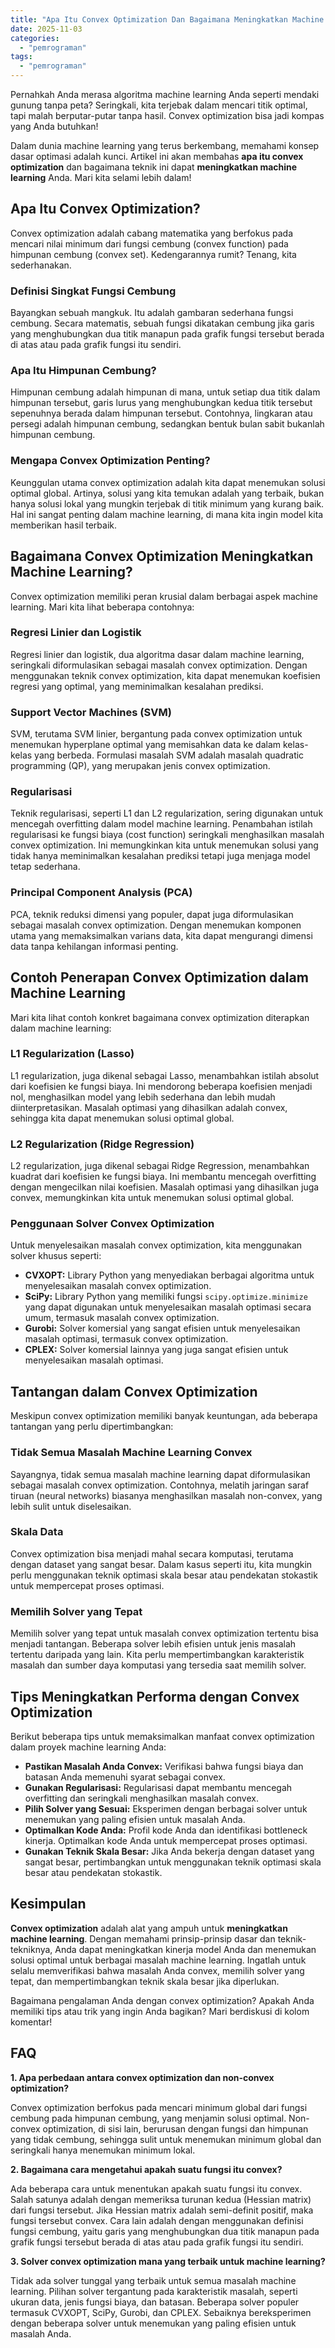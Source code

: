 ```yaml
---
title: "Apa Itu Convex Optimization Dan Bagaimana Meningkatkan Machine Learning?"
date: 2025-11-03
categories: 
  - "pemrograman"
tags: 
  - "pemrograman"
---
```


Pernahkah Anda merasa algoritma machine learning Anda seperti mendaki gunung tanpa peta? Seringkali, kita terjebak dalam mencari titik optimal, tapi malah berputar-putar tanpa hasil. Convex optimization bisa jadi kompas yang Anda butuhkan!

Dalam dunia machine learning yang terus berkembang, memahami konsep dasar optimasi adalah kunci. Artikel ini akan membahas **apa itu convex optimization** dan bagaimana teknik ini dapat **meningkatkan machine learning** Anda. Mari kita selami lebih dalam!

## Apa Itu Convex Optimization?

Convex optimization adalah cabang matematika yang berfokus pada mencari nilai minimum dari fungsi cembung (convex function) pada himpunan cembung (convex set). Kedengarannya rumit? Tenang, kita sederhanakan.

### Definisi Singkat Fungsi Cembung

Bayangkan sebuah mangkuk. Itu adalah gambaran sederhana fungsi cembung. Secara matematis, sebuah fungsi dikatakan cembung jika garis yang menghubungkan dua titik manapun pada grafik fungsi tersebut berada di atas atau pada grafik fungsi itu sendiri.

### Apa Itu Himpunan Cembung?

Himpunan cembung adalah himpunan di mana, untuk setiap dua titik dalam himpunan tersebut, garis lurus yang menghubungkan kedua titik tersebut sepenuhnya berada dalam himpunan tersebut. Contohnya, lingkaran atau persegi adalah himpunan cembung, sedangkan bentuk bulan sabit bukanlah himpunan cembung.

### Mengapa Convex Optimization Penting?

Keunggulan utama convex optimization adalah kita dapat menemukan solusi optimal global. Artinya, solusi yang kita temukan adalah yang terbaik, bukan hanya solusi lokal yang mungkin terjebak di titik minimum yang kurang baik. Hal ini sangat penting dalam machine learning, di mana kita ingin model kita memberikan hasil terbaik.

## Bagaimana Convex Optimization Meningkatkan Machine Learning?

Convex optimization memiliki peran krusial dalam berbagai aspek machine learning. Mari kita lihat beberapa contohnya:

### Regresi Linier dan Logistik

Regresi linier dan logistik, dua algoritma dasar dalam machine learning, seringkali diformulasikan sebagai masalah convex optimization. Dengan menggunakan teknik convex optimization, kita dapat menemukan koefisien regresi yang optimal, yang meminimalkan kesalahan prediksi.

### Support Vector Machines (SVM)

SVM, terutama SVM linier, bergantung pada convex optimization untuk menemukan hyperplane optimal yang memisahkan data ke dalam kelas-kelas yang berbeda. Formulasi masalah SVM adalah masalah quadratic programming (QP), yang merupakan jenis convex optimization.

### Regularisasi

Teknik regularisasi, seperti L1 dan L2 regularization, sering digunakan untuk mencegah overfitting dalam model machine learning. Penambahan istilah regularisasi ke fungsi biaya (cost function) seringkali menghasilkan masalah convex optimization. Ini memungkinkan kita untuk menemukan solusi yang tidak hanya meminimalkan kesalahan prediksi tetapi juga menjaga model tetap sederhana.

### Principal Component Analysis (PCA)

PCA, teknik reduksi dimensi yang populer, dapat juga diformulasikan sebagai masalah convex optimization. Dengan menemukan komponen utama yang memaksimalkan varians data, kita dapat mengurangi dimensi data tanpa kehilangan informasi penting.

## Contoh Penerapan Convex Optimization dalam Machine Learning

Mari kita lihat contoh konkret bagaimana convex optimization diterapkan dalam machine learning:

### L1 Regularization (Lasso)

L1 regularization, juga dikenal sebagai Lasso, menambahkan istilah absolut dari koefisien ke fungsi biaya. Ini mendorong beberapa koefisien menjadi nol, menghasilkan model yang lebih sederhana dan lebih mudah diinterpretasikan. Masalah optimasi yang dihasilkan adalah convex, sehingga kita dapat menemukan solusi optimal global.

### L2 Regularization (Ridge Regression)

L2 regularization, juga dikenal sebagai Ridge Regression, menambahkan kuadrat dari koefisien ke fungsi biaya. Ini membantu mencegah overfitting dengan mengecilkan nilai koefisien. Masalah optimasi yang dihasilkan juga convex, memungkinkan kita untuk menemukan solusi optimal global.

### Penggunaan Solver Convex Optimization

Untuk menyelesaikan masalah convex optimization, kita menggunakan solver khusus seperti:

- **CVXOPT:** Library Python yang menyediakan berbagai algoritma untuk menyelesaikan masalah convex optimization.
- **SciPy:** Library Python yang memiliki fungsi `scipy.optimize.minimize` yang dapat digunakan untuk menyelesaikan masalah optimasi secara umum, termasuk masalah convex optimization.
- **Gurobi:** Solver komersial yang sangat efisien untuk menyelesaikan masalah optimasi, termasuk convex optimization.
- **CPLEX:** Solver komersial lainnya yang juga sangat efisien untuk menyelesaikan masalah optimasi.

## Tantangan dalam Convex Optimization

Meskipun convex optimization memiliki banyak keuntungan, ada beberapa tantangan yang perlu dipertimbangkan:

### Tidak Semua Masalah Machine Learning Convex

Sayangnya, tidak semua masalah machine learning dapat diformulasikan sebagai masalah convex optimization. Contohnya, melatih jaringan saraf tiruan (neural networks) biasanya menghasilkan masalah non-convex, yang lebih sulit untuk diselesaikan.

### Skala Data

Convex optimization bisa menjadi mahal secara komputasi, terutama dengan dataset yang sangat besar. Dalam kasus seperti itu, kita mungkin perlu menggunakan teknik optimasi skala besar atau pendekatan stokastik untuk mempercepat proses optimasi.

### Memilih Solver yang Tepat

Memilih solver yang tepat untuk masalah convex optimization tertentu bisa menjadi tantangan. Beberapa solver lebih efisien untuk jenis masalah tertentu daripada yang lain. Kita perlu mempertimbangkan karakteristik masalah dan sumber daya komputasi yang tersedia saat memilih solver.

## Tips Meningkatkan Performa dengan Convex Optimization

Berikut beberapa tips untuk memaksimalkan manfaat convex optimization dalam proyek machine learning Anda:

- **Pastikan Masalah Anda Convex:** Verifikasi bahwa fungsi biaya dan batasan Anda memenuhi syarat sebagai convex.
- **Gunakan Regularisasi:** Regularisasi dapat membantu mencegah overfitting dan seringkali menghasilkan masalah convex.
- **Pilih Solver yang Sesuai:** Eksperimen dengan berbagai solver untuk menemukan yang paling efisien untuk masalah Anda.
- **Optimalkan Kode Anda:** Profil kode Anda dan identifikasi bottleneck kinerja. Optimalkan kode Anda untuk mempercepat proses optimasi.
- **Gunakan Teknik Skala Besar:** Jika Anda bekerja dengan dataset yang sangat besar, pertimbangkan untuk menggunakan teknik optimasi skala besar atau pendekatan stokastik.

## Kesimpulan

**Convex optimization** adalah alat yang ampuh untuk **meningkatkan machine learning**. Dengan memahami prinsip-prinsip dasar dan teknik-tekniknya, Anda dapat meningkatkan kinerja model Anda dan menemukan solusi optimal untuk berbagai masalah machine learning. Ingatlah untuk selalu memverifikasi bahwa masalah Anda convex, memilih solver yang tepat, dan mempertimbangkan teknik skala besar jika diperlukan.

Bagaimana pengalaman Anda dengan convex optimization? Apakah Anda memiliki tips atau trik yang ingin Anda bagikan? Mari berdiskusi di kolom komentar!

## FAQ

**1\. Apa perbedaan antara convex optimization dan non-convex optimization?**

Convex optimization berfokus pada mencari minimum global dari fungsi cembung pada himpunan cembung, yang menjamin solusi optimal. Non-convex optimization, di sisi lain, berurusan dengan fungsi dan himpunan yang tidak cembung, sehingga sulit untuk menemukan minimum global dan seringkali hanya menemukan minimum lokal.

**2\. Bagaimana cara mengetahui apakah suatu fungsi itu convex?**

Ada beberapa cara untuk menentukan apakah suatu fungsi itu convex. Salah satunya adalah dengan memeriksa turunan kedua (Hessian matrix) dari fungsi tersebut. Jika Hessian matrix adalah semi-definit positif, maka fungsi tersebut convex. Cara lain adalah dengan menggunakan definisi fungsi cembung, yaitu garis yang menghubungkan dua titik manapun pada grafik fungsi tersebut berada di atas atau pada grafik fungsi itu sendiri.

**3\. Solver convex optimization mana yang terbaik untuk machine learning?**

Tidak ada solver tunggal yang terbaik untuk semua masalah machine learning. Pilihan solver tergantung pada karakteristik masalah, seperti ukuran data, jenis fungsi biaya, dan batasan. Beberapa solver populer termasuk CVXOPT, SciPy, Gurobi, dan CPLEX. Sebaiknya bereksperimen dengan beberapa solver untuk menemukan yang paling efisien untuk masalah Anda.
